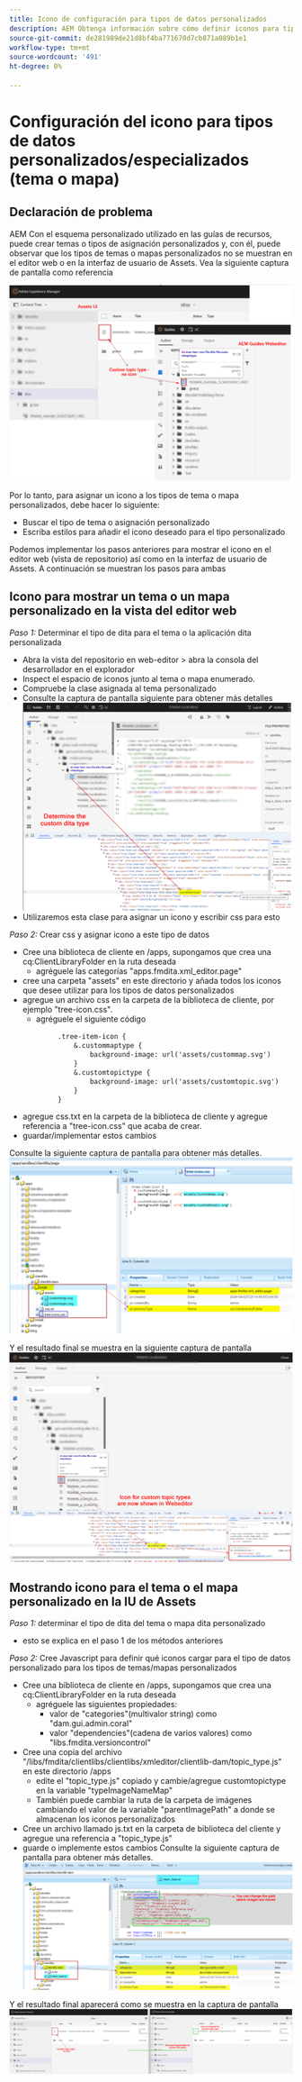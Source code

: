 ```yaml
---
title: Icono de configuración para tipos de datos personalizados
description: AEM Obtenga información sobre cómo definir iconos para tipos de datos personalizados para mostrar su icono en diferentes interfaces de usuario en
source-git-commit: de281989de21d8bf4ba771670d7cb871a089b1e1
workflow-type: tm+mt
source-wordcount: '491'
ht-degree: 0%

---
```


# Configuración del icono para tipos de datos personalizados/especializados (tema o mapa)


## Declaración de problema

AEM Con el esquema personalizado utilizado en las guías de recursos, puede crear temas o tipos de asignación personalizados y, con él, puede observar que los tipos de temas o mapas personalizados no se muestran en el editor web o en la interfaz de usuario de Assets. Vea la siguiente captura de pantalla como referencia

![captura de pantalla como referencia](../assets/authoring/custom-ditatype-icon-notshown.png)


Por lo tanto, para asignar un icono a los tipos de tema o mapa personalizados, debe hacer lo siguiente:
- Buscar el tipo de tema o asignación personalizado
- Escriba estilos para añadir el icono deseado para el tipo personalizado


Podemos implementar los pasos anteriores para mostrar el icono en el editor web (vista de repositorio) así como en la interfaz de usuario de Assets. A continuación se muestran los pasos para ambas


## Icono para mostrar un tema o un mapa personalizado en la vista del editor web

_Paso 1:_ Determinar el tipo de dita para el tema o la aplicación dita personalizada
- Abra la vista del repositorio en web-editor > abra la consola del desarrollador en el explorador
- Inspect el espacio de iconos junto al tema o mapa enumerado.
- Compruebe la clase asignada al tema personalizado
- Consulte la captura de pantalla siguiente para obtener más detalles ![Ver la captura de pantalla](../assets/authoring/custom-ditatype-icon-knowditatype.png)
- Utilizaremos esta clase para asignar un icono y escribir css para esto

_Paso 2:_ Crear css y asignar icono a este tipo de datos
- Cree una biblioteca de cliente en /apps, supongamos que crea una cq:ClientLibraryFolder en la ruta deseada
   - agréguele las categorías &quot;apps.fmdita.xml_editor.page&quot;
- cree una carpeta &quot;assets&quot; en este directorio y añada todos los iconos que desee utilizar para los tipos de datos personalizados
- agregue un archivo css en la carpeta de la biblioteca de cliente, por ejemplo &quot;tree-icon.css&quot;.
   - agréguele el siguiente código

```
            .tree-item-icon {
                &.custommaptype {
                    background-image: url('assets/custommap.svg')
                }
                &.customtopictype {
                    background-image: url('assets/customtopic.svg')
                }
            }
```

- agregue css.txt en la carpeta de la biblioteca de cliente y agregue referencia a &quot;tree-icon.css&quot; que acaba de crear.
- guardar/implementar estos cambios

Consulte la siguiente captura de pantalla para obtener más detalles.
![Captura de pantalla de referencia](../assets/authoring/custom-ditatype-icon-define-webeditor-styles.png)

Y el resultado final se muestra en la siguiente captura de pantalla
![mostrado en la captura de pantalla](../assets/authoring/custom-ditatype-icon-webeditor-showstyles.png)


## Mostrando icono para el tema o el mapa personalizado en la IU de Assets

_Paso 1:_ determinar el tipo de dita del tema o mapa dita personalizado
- esto se explica en el paso 1 de los métodos anteriores

_Paso 2:_ Cree Javascript para definir qué iconos cargar para el tipo de datos personalizado para los tipos de temas/mapas personalizados
- Cree una biblioteca de cliente en /apps, supongamos que crea una cq:ClientLibraryFolder en la ruta deseada
   - agréguele las siguientes propiedades:
      - valor de &quot;categories&quot;(multivalor string) como &quot;dam.gui.admin.coral&quot;
      - valor &quot;dependencies&quot;(cadena de varios valores) como &quot;libs.fmdita.versioncontrol&quot;
- Cree una copia del archivo &quot;/libs/fmdita/clientlibs/clientlibs/xmleditor/clientlib-dam/topic_type.js&quot; en este directorio /apps
   - edite el &quot;topic_type.js&quot; copiado y cambie/agregue customtopictype en la variable &quot;typeImageNameMap&quot;
   - También puede cambiar la ruta de la carpeta de imágenes cambiando el valor de la variable &quot;parentImagePath&quot; a donde se almacenan los iconos personalizados
- Cree un archivo llamado js.txt en la carpeta de biblioteca del cliente y agregue una referencia a &quot;topic_type.js&quot;
- guarde o implemente estos cambios Consulte la siguiente captura de pantalla para obtener más detalles.
  ![Captura de pantalla de referencia](../assets/authoring/custom-ditatype-icon-define-assetsui-styles.png)

Y el resultado final aparecerá como se muestra en la captura de pantalla ![mostrado en la captura de pantalla](../assets/authoring/custom-ditatype-icon-assetsui-showstyles.png)
